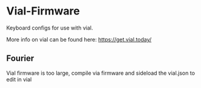 # Vial-Firmware

Keyboard configs for use with vial. 

More info on vial can be found here: https://get.vial.today/

## Fourier

Vial firmware is too large, compile via firmware and sideload the vial.json to edit in vial
